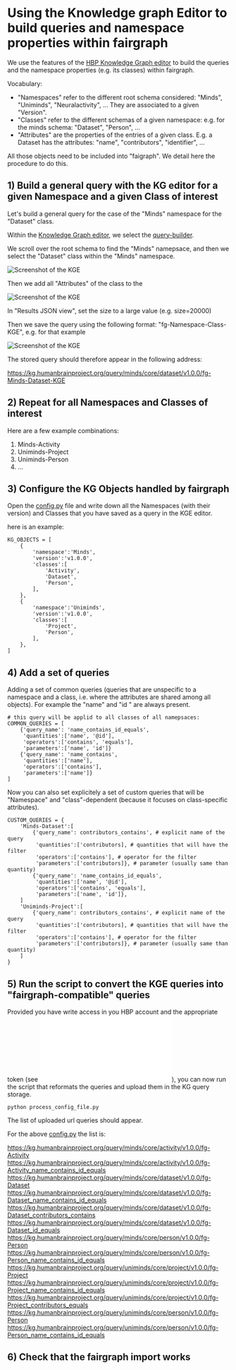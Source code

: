 # Using the Knowledge graph Editor to build queries and namespace properties within fairgraph

We use the features of the [HBP Knowledge Graph editor](https://kg.humanbrainproject.org/editor) to build the queries and the namespace properties (e.g. its classes) within fairgraph.

Vocabulary:

- "Namespaces" refer to the different root schema considered: "Minds", "Uniminds", "Neuralactivity", ... They are associated to a given "Version".
- "Classes" refer to the different schemas of a given namespace: e.g. for the minds schema: "Dataset", "Person", ...
 - "Attributes" are the properties of the entries of a given class. E.g. a Dataset has the attributes: "name", "contributors", "identifier", ...
 
All those objects need to be included into "faigraph". We detail here the procedure to do this.

 
## 1) Build a general query with the KG editor for a given Namespace and a given Class of interest

Let's build a general query for the case of the "Minds" namespace for the "Dataset" class.

Within the [Knowledge Graph editor](https://kg.humanbrainproject.org/editor), we select the [query-builder](https://kg.humanbrainproject.org/editor/query-builder).

We scroll over the root schema to find the "Minds" namepsace, and then we select the "Dataset" class within the "Minds" namespace.

![Screenshot of the KGE](doc/KGE-screenshot-1.png)

Then we add all "Attributes" of the class to the 

![Screenshot of the KGE](doc/KGE-screenshot-2.png)

In "Results JSON view", set the size to a large value (e.g. size=20000)

Then we save the query using the following format:
"fg-Namespace-Class-KGE", e.g. for that example

![Screenshot of the KGE](doc/KGE-screenshot-3.png)

The stored query should therefore appear in the following address:

https://kg.humanbrainproject.org/query/minds/core/dataset/v1.0.0/fg-Minds-Dataset-KGE

## 2) Repeat for all Namespaces and Classes of interest

Here are a few example combinations:

1. Minds-Activity
2. Uniminds-Project
3. Uniminds-Person
4. ...

## 3) Configure the KG Objects handled by fairgraph

Open the [config.py](./config.py) file and write down all the Namespaces (with their version) and Classes that you have saved as a query in the KGE editor.

here is an example:
```
KG_OBJECTS = [
    {
        'namespace':'Minds',
        'version':'v1.0.0',
        'classes':[
            'Activity',
            'Dataset',
            'Person',
        ],
    },
    {
        'namespace':'Uniminds',
        'version':'v1.0.0',
        'classes':[
            'Project',
            'Person',
        ],
    },
]
```

## 4) Add a set of queries

Adding a set of common queries (queries that are unspecific to a namespace and a class, i.e. where the attributes are shared among all objects). For example the "name" and "id " are always present. 

```
# this query will be applid to all classes of all namepsaces:
COMMON_QUERIES = [
    {'query_name': 'name_contains_id_equals',
     'quantities':['name', '@id'],
     'operators':['contains', 'equals'],
     'parameters':['name', 'id']}
    {'query_name': 'name_contains',
     'quantities':['name'],
     'operators':['contains'],
     'parameters':['name']}
]
```

Now you can also set explicitely a set of custom queries that will be "Namespace" and "class"-dependent (because it focuses on class-specific attributes). 

```
CUSTOM_QUERIES = {
    'Minds-Dataset':[
        {'query_name': contributors_contains', # explicit name of the query
         'quantities':['contributors], # quantities that will have the filter
         'operators':['contains'], # operator for the filter
         'parameters':['contributors]}, # parameter (usually same than quantity)
        {'query_name': 'name_contains_id_equals',
         'quantities':['name', '@id'],
         'operators':['contains', 'equals'],
         'parameters':['name', 'id']},
    ]
    'Uniminds-Project':[
        {'query_name': contributors_contains', # explicit name of the query
         'quantities':['contributors], # quantities that will have the filter
         'operators':['contains'], # operator for the filter
         'parameters':['contributors]}, # parameter (usually same than quantity)
    ]
}
```

## 5) Run the script to convert the KGE queries into "fairgraph-compatible" queries

Provided you have write access in you HBP account and the appropriate token (see ![fairgraph manual](../README.md)), you can now run the script that reformats the queries and upload them in the KG query storage.

```
python process_config_file.py 
```

The list of uploaded url queries should appear.

For the above [config.py](./config.py) the list is:

https://kg.humanbrainproject.org/query/minds/core/activity/v1.0.0/fg-Activity 
https://kg.humanbrainproject.org/query/minds/core/activity/v1.0.0/fg-Activity_name_contains_id_equals 
https://kg.humanbrainproject.org/query/minds/core/dataset/v1.0.0/fg-Dataset 
https://kg.humanbrainproject.org/query/minds/core/dataset/v1.0.0/fg-Dataset_name_contains_id_equals 
https://kg.humanbrainproject.org/query/minds/core/dataset/v1.0.0/fg-Dataset_contributors_contains 
https://kg.humanbrainproject.org/query/minds/core/dataset/v1.0.0/fg-Dataset_id_equals 
https://kg.humanbrainproject.org/query/minds/core/person/v1.0.0/fg-Person 
https://kg.humanbrainproject.org/query/minds/core/person/v1.0.0/fg-Person_name_contains_id_equals 
https://kg.humanbrainproject.org/query/uniminds/core/project/v1.0.0/fg-Project 
https://kg.humanbrainproject.org/query/uniminds/core/project/v1.0.0/fg-Project_name_contains_id_equals 
https://kg.humanbrainproject.org/query/uniminds/core/project/v1.0.0/fg-Project_contributors_equals 
https://kg.humanbrainproject.org/query/uniminds/core/person/v1.0.0/fg-Person 
https://kg.humanbrainproject.org/query/uniminds/core/person/v1.0.0/fg-Person_name_contains_id_equals 


## 6) Check that the fairgraph import works
